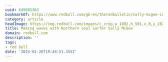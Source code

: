 ```yaml
---
uuid: 645601363
bookmarkOf: https://www.redbull.com/gb-en/theredbulletin/sally-mcgee-interview
category: article
headImage: https://img.redbull.com/images/c_crop,w_1002,h_501,x_0,y_282,f_auto,q_auto/c_scale,w_1200/redbullcom/2022/7/6/l7u6mnrvlr9grncncicf/sallymcgee
title: Making waves with Northern soul surfer Sally McGee
domain: redbull.com
description: ''
tags:
- red bull
date: '2023-01-26T19:48:51.355Z'
---
```



